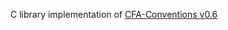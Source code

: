 C library implementation of
[CFA-Conventions v0.6](https://github.com/NCAS-CMS/cfa-conventions/blob/master/source/cfa.md)
